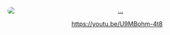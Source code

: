 <p align="center">
  <a href="https://youtu.be/U9MBohm-4t8">
    <img src="https://img.youtube.com/vi/U9MBohm-4t8/maxresdefault.jpg" alt="..." style="display: block; margin: 0 auto; max-width: 100%; border-radius: 10px;">
  </a>
</p>
<p align="center">
  <a href="https://youtu.be/U9MBohm-4t8">
    https://youtu.be/U9MBohm-4t8
  </a>
</p>
